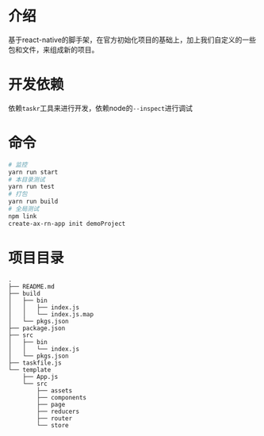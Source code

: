 # 介绍

基于react-native的脚手架，在官方初始化项目的基础上，加上我们自定义的一些包和文件，来组成新的项目。

# 开发依赖

依赖`taskr`工具来进行开发，依赖node的`--inspect`进行调试

# 命令

```bash
# 监控
yarn run start
# 本目录测试
yarn run test
# 打包
yarn run build
# 全局测试
npm link
create-ax-rn-app init demoProject
```
# 项目目录
```
.
├── README.md
├── build
│   ├── bin
│   │   ├── index.js
│   │   └── index.js.map
│   └── pkgs.json
├── package.json
├── src
│   ├── bin
│   │   └── index.js
│   └── pkgs.json
├── taskfile.js
└── template
    ├── App.js
    └── src
        ├── assets
        ├── components
        ├── page
        ├── reducers
        ├── router
        └── store
```